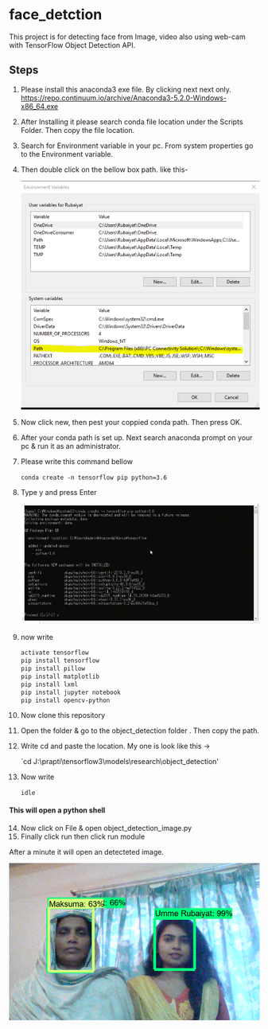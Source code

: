 # face_detction
 This project is for detecting face from Image, video also using web-cam with TensorFlow Object Detection API.
 
 ## Steps
 1. Please install this anaconda3 exe file. By clicking next next only.
    https://repo.continuum.io/archive/Anaconda3-5.2.0-Windows-x86_64.exe
 2. After Installing it please search conda file location under the Scripts Folder. Then copy the file location.
 3. Search for Environment variable in your pc. From system properties go to the Environment variable.
 4. Then double click on the bellow box path. like this-
 
    <img src="https://github.com/ummerubaiyat/face_detction/blob/master/doc/2.PNG">
    
 5. Now click new, then pest your coppied conda path. Then press OK.
 6. After your conda path is set up. Next search anaconda prompt on your pc & run it as an administrator.
 7. Please write this command bellow
 
    `conda create -n tensorflow pip python=3.6`
 8. Type y and press Enter
   
    <img src="https://github.com/ummerubaiyat/face_detction/blob/master/doc/3.PNG">
    
 9. now write
 
    ```
    activate tensorflow
    pip install tensorflow
    pip install pillow
    pip install matplotlib
    pip install lxml
    pip install jupyter notebook
    pip install opencv-python
    
    ```
10. Now clone this repository
11. Open the folder & go to the object_detection folder . Then copy the path.
12. Write cd and paste the location. My one is look like this ->
   
    `cd J:\prapti\tensorflow3\models\research\object_detection'
13. Now write
    
    `idle`

#### This will open a python shell
14. Now click on File & open object_detection_image.py
15. Finally click run then click run module

After a minute it will open an detecteted image.

<img src="https://github.com/ummerubaiyat/face_detction/blob/master/doc/4.PNG">
